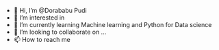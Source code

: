 - 👋 Hi, I’m @Dorababu Pudi
- 👀 I’m interested in 
- 🌱 I’m currently learning Machine learning and Python for Data science
- 💞️ I’m looking to collaborate on ...
- 📫 How to reach me 

<!---
Dorababu69/Dorababu69 is a ✨ special ✨ repository because its `README.md` (this file) appears on your GitHub profile.
You can click the Preview link to take a look at your changes.
--->
